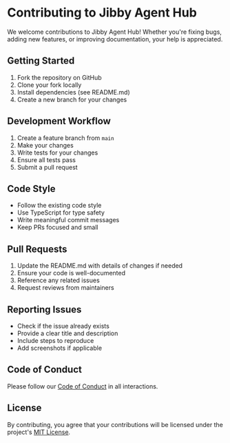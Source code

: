 # Contributing to Jibby Agent Hub

We welcome contributions to Jibby Agent Hub! Whether you're fixing bugs, adding new features, or improving documentation, your help is appreciated.

## Getting Started

1. Fork the repository on GitHub
2. Clone your fork locally
3. Install dependencies (see README.md)
4. Create a new branch for your changes

## Development Workflow

1. Create a feature branch from `main`
2. Make your changes
3. Write tests for your changes
4. Ensure all tests pass
5. Submit a pull request

## Code Style

- Follow the existing code style
- Use TypeScript for type safety
- Write meaningful commit messages
- Keep PRs focused and small

## Pull Requests

1. Update the README.md with details of changes if needed
2. Ensure your code is well-documented
3. Reference any related issues
4. Request reviews from maintainers

## Reporting Issues

- Check if the issue already exists
- Provide a clear title and description
- Include steps to reproduce
- Add screenshots if applicable

## Code of Conduct

Please follow our [Code of Conduct](CODE_OF_CONDUCT.md) in all interactions.

## License

By contributing, you agree that your contributions will be licensed under the project's [MIT License](LICENSE).
